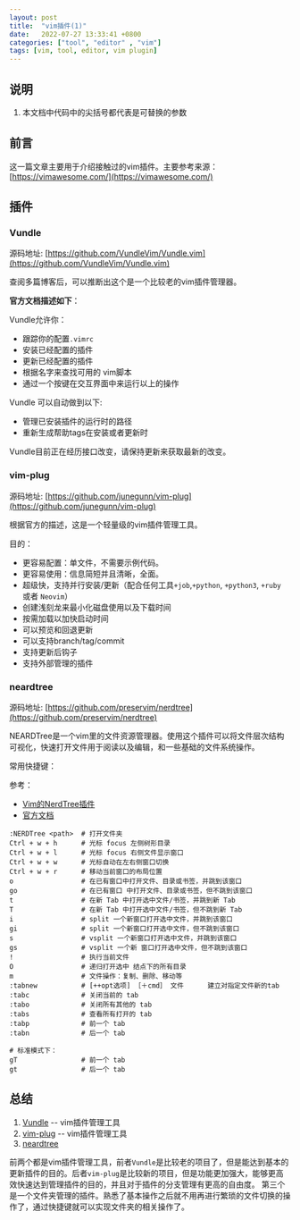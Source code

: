 ```yaml
---
layout: post
title:  "vim插件(1)"
date:   2022-07-27 13:33:41 +0800
categories: ["tool", "editor" , "vim"]
tags: [vim, tool, editor, vim plugin]
---
```


## 说明

1. 本文档中代码中的尖括号都代表是可替换的参数

## 前言

这一篇文章主要用于介绍接触过的vim插件。主要参考来源：[https://vimawesome.com/](https://vimawesome.com/)

## 插件

### Vundle

源码地址: [https://github.com/VundleVim/Vundle.vim](https://github.com/VundleVim/Vundle.vim)

查阅多篇博客后，可以推断出这个是一个比较老的vim插件管理器。

**官方文档描述如下**：

Vundle允许你：
- 跟踪你的配置`.vimrc`
- 安装已经配置的插件
- 更新已经配置的插件
- 根据名字来查找可用的 vim脚本
- 通过一个按键在交互界面中来运行以上的操作

Vundle 可以自动做到以下:
- 管理已安装插件的运行时的路径
- 重新生成帮助tags在安装或者更新时

Vundle目前正在经历接口改变，请保持更新来获取最新的改变。 


### vim-plug

源码地址: [https://github.com/junegunn/vim-plug](https://github.com/junegunn/vim-plug)

根据官方的描述，这是一个轻量级的vim插件管理工具。

目的：

- 更容易配置：单文件，不需要示例代码。
- 更容易使用：信息简短并且清晰，全面。
- 超级快，支持并行安装/更新（配合任何工具`+job`,`+python`, `+python3`, `+ruby` 或者 `Neovim`）
- 创建浅刻龙来最小化磁盘使用以及下载时间
- 按需加载以加快启动时间
- 可以预览和回退更新
- 可以支持branch/tag/commit
- 支持更新后钩子
- 支持外部管理的插件

### neardtree

源码地址: [https://github.com/preservim/nerdtree](https://github.com/preservim/nerdtree)

NEARDTree是一个vim里的文件资源管理器。使用这个插件可以将文件层次结构可视化，快速打开文件用于阅读以及编辑，和一些基础的文件系统操作。

常用快捷键：

参考：

- [Vim的NerdTree插件](https://segmentfault.com/a/1190000015143474)
- [官方文档](https://github.com/preservim/nerdtree/blob/master/doc/NERDTree.txt)

```
:NERDTree <path>  # 打开文件夹 
Ctrl + w + h      # 光标 focus 左侧树形目录
Ctrl + w + l      # 光标 focus 右侧文件显示窗口
Ctrl + w + w      # 光标自动在左右侧窗口切换
Ctrl + w + r      # 移动当前窗口的布局位置
o                 # 在已有窗口中打开文件、目录或书签，并跳到该窗口
go                # 在已有窗口 中打开文件、目录或书签，但不跳到该窗口
t                 # 在新 Tab 中打开选中文件/书签，并跳到新 Tab
T                 # 在新 Tab 中打开选中文件/书签，但不跳到新 Tab
i                 # split 一个新窗口打开选中文件，并跳到该窗口
gi                # split 一个新窗口打开选中文件，但不跳到该窗口
s                 # vsplit 一个新窗口打开选中文件，并跳到该窗口
gs                # vsplit 一个新 窗口打开选中文件，但不跳到该窗口
!                 # 执行当前文件
O                 # 递归打开选中 结点下的所有目录
m                 # 文件操作：复制、删除、移动等
:tabnew           # [++opt选项] ［＋cmd］ 文件      建立对指定文件新的tab
:tabc             # 关闭当前的 tab
:tabo             # 关闭所有其他的 tab
:tabs             # 查看所有打开的 tab
:tabp             # 前一个 tab
:tabn             # 后一个 tab

# 标准模式下：
gT                # 前一个 tab
gt                # 后一个 tab
```


## 总结

1. [Vundle](#vundle) -- vim插件管理工具
2. [vim-plug](#vim-plug) -- vim插件管理工具
3. [neardtree](#neardtree)

前两个都是vim插件管理工具，前者`Vundle`是比较老的项目了，但是能达到基本的更新插件的目的。后者`vim-plug`是比较新的项目，但是功能更加强大，能够更高效快速达到管理插件的目的，并且对于插件的分支管理有更高的自由度。
第三个是一个文件夹管理的插件。熟悉了基本操作之后就不用再进行繁琐的文件切换的操作了，通过快捷键就可以实现文件夹的相关操作了。
